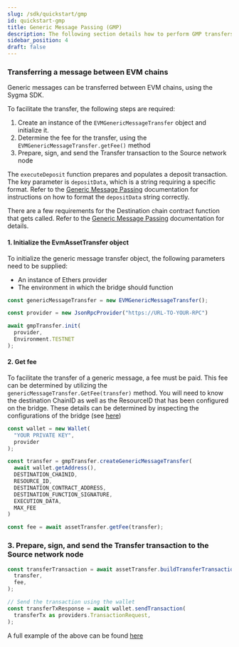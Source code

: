 ```yaml
---
slug: /sdk/quickstart/gmp
id: quickstart-gmp
title: Generic Message Passing (GMP)
description: The following section details how to perform GMP transfers.
sidebar_position: 4
draft: false
---
```


### Transferring a message between EVM chains

Generic messages can be transferred between EVM chains, using the Sygma SDK.

To facilitate the transfer, the following steps are required:

1. Create an instance of the `EVMGenericMessageTransfer` object and initialize it.
2. Determine the fee for the transfer, using the  `EVMGenericMessageTransfer.getFee()` method
3. Prepare, sign, and send the Transfer transaction to the Source network node

The `executeDeposit` function prepares and populates a deposit transaction. The key parameter is `depositData`, which is a string requiring a specific format. Refer to the [Generic Message Passing](../../03-architecture/06-generic.md) documentation for instructions on how to format the `depositData` string correctly.

There are a few requirements for the Destination chain contract function that gets called. Refer to the [Generic Message Passing](../../03-architecture/06-generic.md) documentation for details.

#### 1. Initialize the EvmAssetTransfer object

To initialize the generic message transfer object, the following parameters need to be supplied:

- An instance of Ethers provider
- The environment in which the bridge should function

```ts
const genericMessageTransfer = new EVMGenericMessageTransfer();

const provider = new JsonRpcProvider("https://URL-TO-YOUR-RPC")

await gmpTransfer.init(
  provider,
  Environment.TESTNET
);
```

#### 2. Get fee

To facilitate the transfer of a generic message, a fee must be paid. This fee can be determined by utilizing the `genericMessageTransfer.GetFee(transfer)` method. You will need to know the destination ChainID as well as the ResourceID that has been configured on the bridge. These details can be determined by inspecting the configurations of the bridge (see [here](https://docs.buildwithsygma.com/environments))


```ts
const wallet = new Wallet(
  "YOUR PRIVATE KEY",
  provider
);

const transfer = gmpTransfer.createGenericMessageTransfer(
  await wallet.getAddress(),
  DESTINATION_CHAINID,
  RESOURCE_ID,
  DESTINATION_CONTRACT_ADDRESS,
  DESTINATION_FUNCTION_SIGNATURE,
  EXECUTION_DATA,
  MAX_FEE
)

const fee = await assetTransfer.getFee(transfer);
```
### 3. Prepare, sign, and send the Transfer transaction to the Source network node

```ts
const transferTransaction = await assetTransfer.buildTransferTransaction(
  transfer,
  fee,
);

// Send the transaction using the wallet
const transferTxResponse = await wallet.sendTransaction(
  transferTx as providers.TransactionRequest,
);
```

A full example of the above can be found [here](https://github.com/sygmaprotocol/sygma-sdk/blob/main/examples/evm-to-evm-generic-mesage-passing/src/transfer.ts)